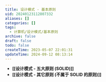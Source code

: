 ```yaml
---
title: 设计模式 - 基本原则
uid: 20240123112807332
aliases: []
categories: []
tags:
  - 计算机/设计模式/基本原则
archive: false
draft: false
todo: false
createTime: 2023-05-07 22:01:31
updateTime: 2024-09-12 08:13:14
---
```


- **[[设计模式 - 五大原则 (SOLID)]]**
- **[[设计模式 - 其它原则 (不属于 SOLID 的原则)]]**

